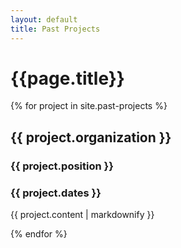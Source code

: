 ```yaml
---
layout: default
title: Past Projects
---
```

<h1>{{page.title}}</h1>



<u1>
  {% for project in site.past-projects %}
      <h2>{{ project.organization }}</h2>
      <h3>{{ project.position }}</h3>
      <h3>{{ project.dates }}</h3>
      <p>{{ project.content | markdownify }}</p>


  {% endfor %}
</u1>
